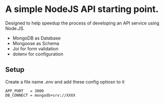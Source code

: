 # A simple NodeJS API starting point. #
Designed to help speedup the process of developing an API service using Node.JS.

- MongoDB as Database
- Mongoose as Schema
- Joi for form validation
- dotenv for configuration


## Setup ##
Create a file name *.env* and add these config optiosn to it
```
APP_PORT   = 3000
DB_CONNECT = mongodb+srv://XXXX
```
